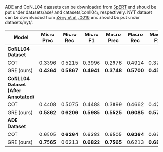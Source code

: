 ADE and CoNLL04 datasets can be downloaded from [SpERT](https://github.com/lavis-nlp/spert/blob/master/scripts/fetch_datasets.sh) and should be put under datasets/ade/ and datasets/conll04/, respectively. NYT dataset can be downloaded from [Zeng et al., 2018](https://github.com/xiangrongzeng/copy_re) and should be put under datasets/nyt/.

| Model         | Micro Prec    | Micro Rec     | Micro F1      | Macro Prec    | Macro Rec     | Macro F1      |
| ------------- |:-------------:|:-------------:|:-------------:|:-------------:|:-------------:|:-------------:|
| **CoNLL04 Dataset** |
| COT | 0.3396 | 0.5215 | 0.3996 | 0.2976 | 0.4914 | 0.3707 |
| GRE (ours) | **0.4364** | **0.5867** | **0.4941** | **0.3748** | **0.5700** | **0.4522** |
| **CoNLL04 Dataset (After Annotated)** |
| COT | 0.4408 | 0.5075 | 0.4488 | 0.3899 | 0.4662 | 0.4246 |
| GRE (ours) | **0.5862** | **0.6206** | **0.5985** | **0.5525** | **0.6085** | **0.5792** |
| **ADE Dataset** |
| COT | 0.6505 | **0.6264** | 0.6382 | 0.6505 | **0.6264** | 0.6382 |
| GRE (ours) | **0.7565** | 0.6213 | **0.6822** | **0.7565** | 0.6213 | **0.6822** |
